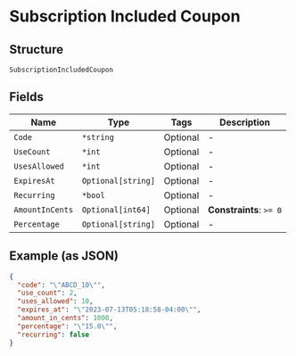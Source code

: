 
# Subscription Included Coupon

## Structure

`SubscriptionIncludedCoupon`

## Fields

| Name | Type | Tags | Description |
|  --- | --- | --- | --- |
| `Code` | `*string` | Optional | - |
| `UseCount` | `*int` | Optional | - |
| `UsesAllowed` | `*int` | Optional | - |
| `ExpiresAt` | `Optional[string]` | Optional | - |
| `Recurring` | `*bool` | Optional | - |
| `AmountInCents` | `Optional[int64]` | Optional | **Constraints**: `>= 0` |
| `Percentage` | `Optional[string]` | Optional | - |

## Example (as JSON)

```json
{
  "code": "\"ABCD_10\"",
  "use_count": 2,
  "uses_allowed": 10,
  "expires_at": "\"2023-07-13T05:18:58-04:00\"",
  "amount_in_cents": 1000,
  "percentage": "\"15.0\"",
  "recurring": false
}
```

